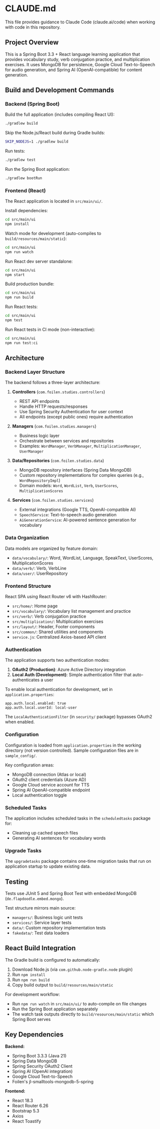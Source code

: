 # CLAUDE.md

This file provides guidance to Claude Code (claude.ai/code) when working with code in this repository.

## Project Overview

This is a Spring Boot 3.3 + React language learning application that provides vocabulary study, verb conjugation practice, and multiplication exercises. It uses MongoDB for persistence, Google Cloud Text-to-Speech for audio generation, and Spring AI (OpenAI-compatible) for content generation.

## Build and Development Commands

### Backend (Spring Boot)

Build the full application (includes compiling React UI):
```bash
./gradlew build
```

Skip the Node.js/React build during Gradle builds:
```bash
SKIP_NODEJS=1 ./gradlew build
```

Run tests:
```bash
./gradlew test
```

Run the Spring Boot application:
```bash
./gradlew bootRun
```

### Frontend (React)

The React application is located in `src/main/ui/`.

Install dependencies:
```bash
cd src/main/ui
npm install
```

Watch mode for development (auto-compiles to `build/resources/main/static`):
```bash
cd src/main/ui
npm run watch
```

Run React dev server standalone:
```bash
cd src/main/ui
npm start
```

Build production bundle:
```bash
cd src/main/ui
npm run build
```

Run React tests:
```bash
cd src/main/ui
npm test
```

Run React tests in CI mode (non-interactive):
```bash
cd src/main/ui
npm run test:ci
```

## Architecture

### Backend Layer Structure

The backend follows a three-layer architecture:

1. **Controllers** (`com.foilen.studies.controllers`)
   - REST API endpoints
   - Handle HTTP requests/responses
   - Use Spring Security Authentication for user context
   - All endpoints (except public ones) require authentication

2. **Managers** (`com.foilen.studies.managers`)
   - Business logic layer
   - Orchestrate between services and repositories
   - Examples: `WordManager`, `VerbManager`, `MultiplicationManager`, `UserManager`

3. **Data/Repositories** (`com.foilen.studies.data`)
   - MongoDB repository interfaces (Spring Data MongoDB)
   - Custom repository implementations for complex queries (e.g., `WordRepositoryImpl`)
   - Domain models: `Word`, `WordList`, `Verb`, `UserScores`, `MultiplicationScores`

4. **Services** (`com.foilen.studies.services`)
   - External integrations (Google TTS, OpenAI-compatible AI)
   - `SpeechService`: Text-to-speech audio generation
   - `AiGenerationService`: AI-powered sentence generation for vocabulary

### Data Organization

Data models are organized by feature domain:
- `data/vocabulary/`: Word, WordList, Language, SpeakText, UserScores, MultiplicationScores
- `data/verb/`: Verb, VerbLine
- `data/user/`: UserRepository

### Frontend Structure

React SPA using React Router v6 with HashRouter:
- `src/home/`: Home page
- `src/vocabulary/`: Vocabulary list management and practice
- `src/verb/`: Verb conjugation practice
- `src/multiplication/`: Multiplication exercises
- `src/layout/`: Header, Footer components
- `src/common/`: Shared utilities and components
- `service.js`: Centralized Axios-based API client

### Authentication

The application supports two authentication modes:

1. **OAuth2 (Production)**: Azure Active Directory integration
2. **Local Auth (Development)**: Simple authentication filter that auto-authenticates a user

To enable local authentication for development, set in `application.properties`:
```properties
app.auth.local.enabled: true
app.auth.local.userId: local-user
```

The `LocalAuthenticationFilter` (in `security/` package) bypasses OAuth2 when enabled.

### Configuration

Configuration is loaded from `application.properties` in the working directory (not version controlled).
Sample configuration files are in `sample_config/`.

Key configuration areas:
- MongoDB connection (Atlas or local)
- OAuth2 client credentials (Azure AD)
- Google Cloud service account for TTS
- Spring AI OpenAI-compatible endpoint
- Local authentication toggle

### Scheduled Tasks

The application includes scheduled tasks in the `scheduledtasks` package for:
- Cleaning up cached speech files
- Generating AI sentences for vocabulary words

### Upgrade Tasks

The `upgradetasks` package contains one-time migration tasks that run on application startup to update existing data.

## Testing

Tests use JUnit 5 and Spring Boot Test with embedded MongoDB (`de.flapdoodle.embed.mongo`).

Test structure mirrors main source:
- `managers/`: Business logic unit tests
- `services/`: Service layer tests
- `data/`: Custom repository implementation tests
- `fakedata/`: Test data loaders

## React Build Integration

The Gradle build is configured to automatically:
1. Download Node.js (via `com.github.node-gradle.node` plugin)
2. Run `npm install`
3. Run `npm run build`
4. Copy build output to `build/resources/main/static`

For development workflow:
- Run `npm run watch` in `src/main/ui/` to auto-compile on file changes
- Run the Spring Boot application separately
- The watch task outputs directly to `build/resources/main/static` which Spring Boot serves

## Key Dependencies

**Backend:**
- Spring Boot 3.3.3 (Java 21)
- Spring Data MongoDB
- Spring Security OAuth2 Client
- Spring AI (OpenAI integration)
- Google Cloud Text-to-Speech
- Foilen's jl-smalltools-mongodb-5-spring

**Frontend:**
- React 18.3
- React Router 6.26
- Bootstrap 5.3
- Axios
- React Toastify
